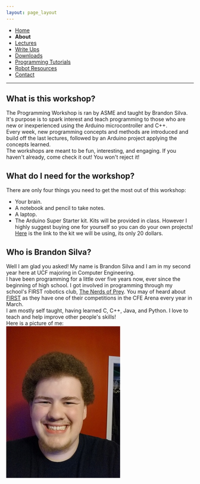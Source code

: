 ```yaml
---
layout: page_layout
---
```

* [Home](../index.md)
* **About**
* [Lectures](Lectures.md)
* [Write Ups](Write_Ups.md)
* [Downloads](Downloads.md)
* [Programming Tutorials](Programming_Tutorials.md)
* [Robot Resources](Robot_Resources.md)
* [Contact](Contact.md)

* * *
## What is this workshop?
The Programming Workshop is ran by ASME and taught by Brandon Silva. It's purpose is to spark interest and teach programming to those who are new or inexperienced using the Arduino microcontroller and C++.  
Every week, new programming concepts and methods are introduced and build off the last lectures, followed by an Arduino project applying the concepts learned.  
The workshops are meant to be fun, interesting, and engaging. If you haven't already, come check it out! You won't reject it!

## What do I need for the workshop?
There are only four things you need to get the most out of this workshop:
- Your brain.
- A notebook and pencil to take notes.
- A laptop.
- The Arduino Super Starter kit. Kits will be provided in class. However I highly suggest buying one for yourself so you can do your own projects! [Here](https://www.amazon.com/SainSmart-Starter-Learning-Tutorial-Arduino-Basic/dp/B074DWG8B9?crid=2M2MP1AIXNB2I&keywords) is the link to the kit we will be using, its only 20 dollars.

## Who is Brandon Silva?
Well I am glad you asked! My name is Brandon Silva and I am in my second year here at UCF majoring in Computer Engineering.  
I have been programming for a little over five years now, ever since the beginning of high school. I got involved in programming through my school's FIRST robotics club, [The Nerds of Prey](http://thenerdsofprey.com). You may of heard about [FIRST](https://www.firstinspires.org/robotics/frc) as they have one of their competitions in the CFE Arena every year in March.  
I am mostly self taught, having learned C, C++, Java, and Python. I love to teach and help improve other people's skills!  
Here is a picture of me:  
![](../assets/images/selfie.jpg)
